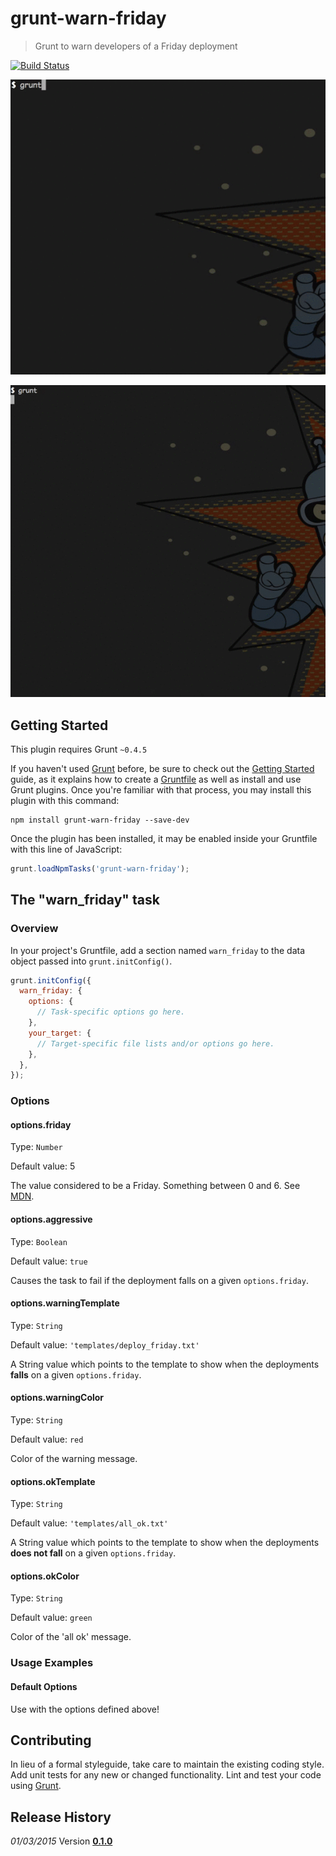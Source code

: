 # grunt-warn-friday

> Grunt to warn developers of a Friday deployment

[![Build Status](https://travis-ci.org/dinks/grunt-warn-friday.svg)](https://travis-ci.org/dinks/grunt-warn-friday)

![Success](success.gif)

![Failure](fail.gif)

## Getting Started
This plugin requires Grunt `~0.4.5`

If you haven't used [Grunt](http://gruntjs.com/) before, be sure to check out the [Getting Started](http://gruntjs.com/getting-started) guide, as it explains how to create a [Gruntfile](http://gruntjs.com/sample-gruntfile) as well as install and use Grunt plugins. Once you're familiar with that process, you may install this plugin with this command:

```shell
npm install grunt-warn-friday --save-dev
```

Once the plugin has been installed, it may be enabled inside your Gruntfile with this line of JavaScript:

```js
grunt.loadNpmTasks('grunt-warn-friday');
```

## The "warn_friday" task

### Overview
In your project's Gruntfile, add a section named `warn_friday` to the data object passed into `grunt.initConfig()`.

```js
grunt.initConfig({
  warn_friday: {
    options: {
      // Task-specific options go here.
    },
    your_target: {
      // Target-specific file lists and/or options go here.
    },
  },
});
```

### Options

#### options.friday
Type: `Number`

Default value: 5

The value considered to be a Friday. Something between 0 and 6. See [MDN](https://developer.mozilla.org/en-US/docs/Web/JavaScript/Reference/Global_Objects/Date).

#### options.aggressive
Type: `Boolean`

Default value: `true`

Causes the task to fail if the deployment falls on a given `options.friday`.

#### options.warningTemplate
Type: `String`

Default value: `'templates/deploy_friday.txt'`

A String value which points to the template to show when the deployments **falls** on a given `options.friday`.

#### options.warningColor
Type: `String`

Default value: `red`

Color of the warning message.

#### options.okTemplate
Type: `String`

Default value: `'templates/all_ok.txt'`

A String value which points to the template to show when the deployments **does not fall** on a given `options.friday`.

#### options.okColor
Type: `String`

Default value: `green`

Color of the 'all ok' message.

### Usage Examples

#### Default Options

Use with the options defined above!

## Contributing
In lieu of a formal styleguide, take care to maintain the existing coding style. Add unit tests for any new or changed functionality. Lint and test your code using [Grunt](http://gruntjs.com/).

## Release History

*01/03/2015* Version **[0.1.0](https://github.com/dinks/grunt-warn-friday/releases/tag/v0.1.0)**
